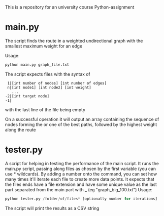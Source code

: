 This is a repository for an university course Python-assignment

# main.py

The script finds the route in a weighted undirectional graph with the smallest maximum weight for an edge

Usage:
```python
python main.py graph_file.txt
```

The script expects files with the syntax of
```
 1|[int number of nodes] [int number of edges]
 n|[int node1] [int node2] [int weight]
   ...
-2|[int target node]
-1|
```
with the last line of the file being empty

On a successful operation it will output an array containing the sequence of nodes forming the or one of the best paths, followed by the highest weight along the route

# tester.py

A script for helping in testing the performance of the main script.
It runs the main.py script, passing along files as chosen by the first variable (you can use * wildcards). By adding a number onto the command, you can set how many times it'll iterate each file to create more data points. It expects that the files ends have a file extension and have some unique value as the last part separated from the main part with _ (eg "graph_big_100.txt")
Usage:
```python
python tester.py /folder/of/files* [optionally number for iterations]
```

The script will print the results as a CSV string
